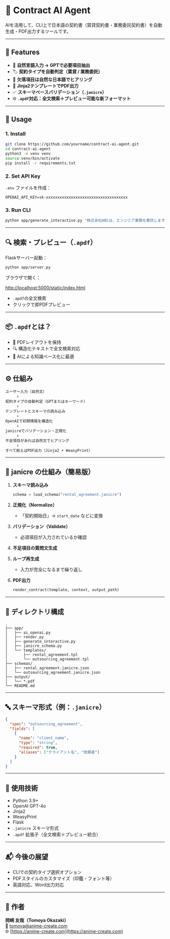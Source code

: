 
# 📄 Contract AI Agent

AIを活用して、CLI上で日本語の契約書（賃貸契約書・業務委託契約書）を自動生成・PDF出力するツールです。

---

## 🔧 Features

- 🤖 **自然言語入力 → GPTで必要項目抽出**
- 🏷️ **契約タイプを自動判定（賃貸 / 業務委託）**
- 🔁 **欠落項目は自然な日本語でヒアリング**
- 📄 **Jinja2テンプレートでPDF出力**
- ✅ **スキーマベースバリデーション（`.janicre`）**
- 🌐 **`.apdf`対応：全文検索＋プレビュー可能な新フォーマット**

---

## 🚀 Usage

### 1. Install

```bash
git clone https://github.com/yourname/contract-ai-agent.git
cd contract-ai-agent
python3 -m venv venv
source venv/bin/activate
pip install -r requirements.txt
```

### 2. Set API Key

`.env` ファイルを作成：

```env
OPENAI_API_KEY=sk-xxxxxxxxxxxxxxxxxxxxxxxxxxxxxxxxxxxx
```

### 3. Run CLI

```bash
python app/generate_interactive.py "株式会社ABCは、エンジニア業務を委託します。報酬は20万円です。"
```

---

## 🔍 検索・プレビュー（`.apdf`）

Flaskサーバー起動：

```bash
python app/server.py
```

ブラウザで開く：

[http://localhost:5000/static/index.html](http://localhost:5000/static/index.html)

- `.apdf`の全文検索
- クリックで即PDFプレビュー

---

## 📦 `.apdf`とは？

- 🧾 PDFレイアウトを保持
- 🔍 構造化テキストで全文検索対応
- 🧠 AIによる知識ベース化に最適

---

## ⚙️ 仕組み

```plaintext
ユーザー入力（自然文）
     ↓
契約タイプの自動判定（GPTまたはキーワード）
     ↓
テンプレートとスキーマの読み込み
     ↓
OpenAIで初期情報を構造化
     ↓
janicreでバリデーション・正規化
     ↓
不足項目があれば自然文でヒアリング
     ↓
すべて揃えばPDF出力（Jinja2 + WeasyPrint）
```

---

## 🧠 janicre の仕組み（簡易版）

1. **スキーマ読み込み**
   ```python
   schema = load_schema("rental_agreement.janicre")
   ```

2. **正規化（Normalize）**
   - 「契約開始日」→ `start_date` などに変換

3. **バリデーション（Validate）**
   - 必須項目が入力されているか確認

4. **不足項目の質問文生成**

5. **ループ再生成**
   - 入力が完全になるまで繰り返し

6. **PDF出力**
   ```python
   render_contract(template, context, output_path)
   ```

---

## 📂 ディレクトリ構成

```
.
├── app/
│   ├── ai_openai.py
│   ├── render.py
│   ├── generate_interactive.py
│   ├── janicre_schema.py
│   └── templates/
│       ├── rental_agreement.tpl
│       └── outsourcing_agreement.tpl
├── schemas/
│   ├── rental_agreement.janicre.json
│   └── outsourcing_agreement.janicre.json
├── output/
│   └── *.pdf
└── README.md
```

---

## 🔤 スキーマ形式（例：`.janicre`）

```json
{
  "spec": "outsourcing_agreement",
  "fields": [
    {
      "name": "client_name",
      "type": "string",
      "required": true,
      "aliases": ["クライアント名", "依頼者"]
    }
  ]
}
```

---

## 🤖 使用技術

- Python 3.9+
- OpenAI GPT-4o
- Jinja2
- WeasyPrint
- Flask
- `.janicre` スキーマ形式
- `.apdf` 拡張子（全文検索＋プレビュー統合）

---

## 📬 今後の展望

- CLIでの契約タイプ選択オプション
- PDFスタイルのカスタマイズ（印鑑・フォント等）
- 英語対応、Word出力対応

---

## 👤 作者

**岡崎 友哉（Tomoya Okazaki）**  
📧 [tomoya@anime-create.com](mailto:tomoya@anime-create.com)  
🌐 [https://anime-create.com](https://anime-create.com)
